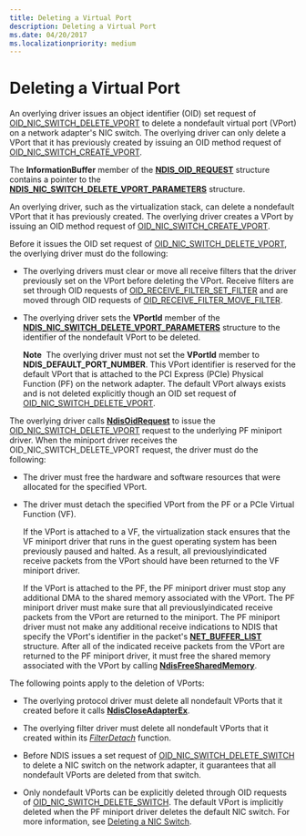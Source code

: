 ```yaml
---
title: Deleting a Virtual Port
description: Deleting a Virtual Port
ms.date: 04/20/2017
ms.localizationpriority: medium
---
```


# Deleting a Virtual Port


An overlying driver issues an object identifier (OID) set request of [OID\_NIC\_SWITCH\_DELETE\_VPORT](./oid-nic-switch-delete-vport.md) to delete a nondefault virtual port (VPort) on a network adapter's NIC switch. The overlying driver can only delete a VPort that it has previously created by issuing an OID method request of [OID\_NIC\_SWITCH\_CREATE\_VPORT](./oid-nic-switch-create-vport.md).

The **InformationBuffer** member of the [**NDIS\_OID\_REQUEST**](/windows-hardware/drivers/ddi/oidrequest/ns-oidrequest-ndis_oid_request) structure contains a pointer to the [**NDIS\_NIC\_SWITCH\_DELETE\_VPORT\_PARAMETERS**](/windows-hardware/drivers/ddi/ntddndis/ns-ntddndis-_ndis_nic_switch_delete_vport_parameters) structure.

An overlying driver, such as the virtualization stack, can delete a nondefault VPort that it has previously created. The overlying driver creates a VPort by issuing an OID method request of [OID\_NIC\_SWITCH\_CREATE\_VPORT](./oid-nic-switch-create-vport.md).

Before it issues the OID set request of [OID\_NIC\_SWITCH\_DELETE\_VPORT](./oid-nic-switch-delete-vport.md), the overlying driver must do the following:

-   The overlying drivers must clear or move all receive filters that the driver previously set on the VPort before deleting the VPort. Receive filters are set through OID requests of [OID\_RECEIVE\_FILTER\_SET\_FILTER](./oid-receive-filter-set-filter.md) and are moved through OID requests of [OID\_RECEIVE\_FILTER\_MOVE\_FILTER](./oid-receive-filter-move-filter.md).

-   The overlying driver sets the **VPortId** member of the [**NDIS\_NIC\_SWITCH\_DELETE\_VPORT\_PARAMETERS**](/windows-hardware/drivers/ddi/ntddndis/ns-ntddndis-_ndis_nic_switch_delete_vport_parameters) structure to the identifier of the nondefault VPort to be deleted.

    **Note**  The overlying driver must not set the **VPortId** member to **NDIS\_DEFAULT\_PORT\_NUMBER**. This VPort identifier is reserved for the default VPort that is attached to the PCI Express (PCIe) Physical Function (PF) on the network adapter. The default VPort always exists and is not deleted explicitly though an OID set request of [OID\_NIC\_SWITCH\_DELETE\_VPORT](./oid-nic-switch-delete-vport.md).

     

The overlying driver calls [**NdisOidRequest**](/windows-hardware/drivers/ddi/ndis/nf-ndis-ndisoidrequest) to issue the [OID\_NIC\_SWITCH\_DELETE\_VPORT](./oid-nic-switch-delete-vport.md) request to the underlying PF miniport driver. When the miniport driver receives the OID\_NIC\_SWITCH\_DELETE\_VPORT request, the driver must do the following:

-   The driver must free the hardware and software resources that were allocated for the specified VPort.

-   The driver must detach the specified VPort from the PF or a PCIe Virtual Function (VF).

    If the VPort is attached to a VF, the virtualization stack ensures that the VF miniport driver that runs in the guest operating system has been previously paused and halted. As a result, all previouslyindicated receive packets from the VPort should have been returned to the VF miniport driver.

    If the VPort is attached to the PF, the PF miniport driver must stop any additional DMA to the shared memory associated with the VPort. The PF miniport driver must make sure that all previouslyindicated receive packets from the VPort are returned to the miniport. The PF miniport driver must not make any additional receive indications to NDIS that specify the VPort's identifier in the packet's [**NET\_BUFFER\_LIST**](/windows-hardware/drivers/ddi/nbl/ns-nbl-net_buffer_list) structure. After all of the indicated receive packets from the VPort are returned to the PF miniport driver, it must free the shared memory associated with the VPort by calling [**NdisFreeSharedMemory**](/windows-hardware/drivers/ddi/ndis/nf-ndis-ndisfreesharedmemory).

The following points apply to the deletion of VPorts:

-   The overlying protocol driver must delete all nondefault VPorts that it created before it calls [**NdisCloseAdapterEx**](/windows-hardware/drivers/ddi/ndis/nf-ndis-ndiscloseadapterex).

-   The overlying filter driver must delete all nondefault VPorts that it created within its [*FilterDetach*](/windows-hardware/drivers/ddi/ndis/nc-ndis-filter_detach) function.

-   Before NDIS issues a set request of [OID\_NIC\_SWITCH\_DELETE\_SWITCH](./oid-nic-switch-delete-switch.md) to delete a NIC switch on the network adapter, it guarantees that all nondefault VPorts are deleted from that switch.

-   Only nondefault VPorts can be explicitly deleted through OID requests of [OID\_NIC\_SWITCH\_DELETE\_SWITCH](./oid-nic-switch-delete-switch.md). The default VPort is implicitly deleted when the PF miniport driver deletes the default NIC switch. For more information, see [Deleting a NIC Switch](deleting-a-nic-switch.md).

 

